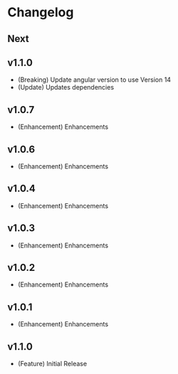 # Changelog

## Next

## v1.1.0
* (Breaking) Update angular version to use Version 14
* (Update) Updates dependencies

## v1.0.7
* (Enhancement) Enhancements

## v1.0.6
* (Enhancement) Enhancements

## v1.0.4
* (Enhancement) Enhancements

## v1.0.3
* (Enhancement) Enhancements

## v1.0.2
* (Enhancement) Enhancements

## v1.0.1
* (Enhancement) Enhancements

## v1.1.0

* (Feature) Initial Release
